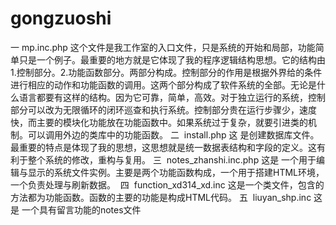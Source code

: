 # gongzuoshi
一
mp.inc.php
这个文件是我工作室的入口文件，只是系统的开始和局部，功能简单只是一个例子。最重要的地方就是它体现了我的程序逻辑结构思想。它的结构由1.控制部分。2.功能函数部分。两部分构成。控制部分的作用是根据外界给的条件进行相应的动作和功能函数的调用。这两个部分构成了软件系统的全部。无论是什么语言都要有这样的结构。因为它可靠，简单，高效。对于独立运行的系统，控制部分可以改为无限循环的闭环巡查和执行系统。控制部分贵在运行步骤少，速度快，而主要的模块化功能放在功能函数中。如果系统过于复杂，就要引进类的机制。可以调用外边的类库中的功能函数。
二 
install.php
这 是创建数据库文件。最重要的特点是体现了我的思想，这思想就是统一数据表结构和字段的定义。这有利于整个系统的修改，重构与复用。
三 
notes_zhanshi.inc.php
这是 一个用于编辑与显示的系统文件实例。主要是两个功能函数构成，一个用于搭建HTML环境，一个负责处理与刷新数据。
 四
 function_xd314_xd.inc
 这是一个类文件，包含的方法都为功能函数。函数的主要的功能是构成HTML代码。
五 
liuyan_shp.inc
这是 一个具有留言功能的notes文件
